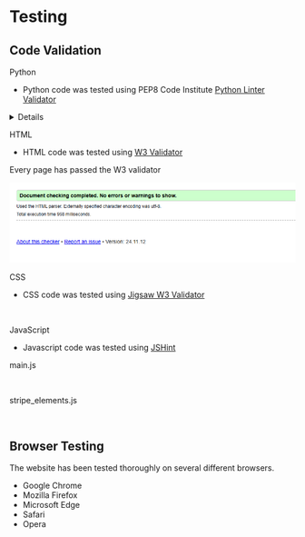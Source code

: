 # Testing

## Code Validation

Python

* Python code was tested using PEP8 Code Institute [Python Linter Validator](https://pep8ci.herokuapp.com/)

<details>

**Bag app**

views.py
<p align="center">
<img src="https://github.com/PeterSvk1/P5-Ecommerce-django/blob/main/assets/testing/bag_view.png">
</p>

urls.py
<p align="center">
<img src="https://github.com/PeterSvk1/P5-Ecommerce-django/blob/main/assets/testing/bag_urls.png">
</p>

contexts.py
<p align="center">
<img src="https://github.com/PeterSvk1/P5-Ecommerce-django/blob/main/assets/testing/bag_context.png">
</p>

apps.py
<p align="center">
<img src="https://github.com/PeterSvk1/P5-Ecommerce-django/blob/main/assets/testing/bag_apps.png">
</p>

**Checkout app**

views.py
<p align="center">
<img src="https://github.com/PeterSvk1/P5-Ecommerce-django/blob/main/assets/testing/checkout_view.png">
</p>

urls.py
<p align="center">
<img src="https://github.com/PeterSvk1/P5-Ecommerce-django/blob/main/assets/testing/checkout_urls.png">
</p>

apps.py
<p align="center">
<img src="https://github.com/PeterSvk1/P5-Ecommerce-django/blob/main/assets/testing/checkout_apps.png">
</p>

admin.py
<p align="center">
<img src="https://github.com/PeterSvk1/P5-Ecommerce-django/blob/main/assets/testing/checkout_admin.png">
</p>

forms.py
<p align="center">
<img src="https://github.com/PeterSvk1/P5-Ecommerce-django/blob/main/assets/testing/checkout_forms.png">
</p>

models.py
<p align="center">
<img src="https://github.com/PeterSvk1/P5-Ecommerce-django/blob/main/assets/testing/checkout_models.png">
</p>

signals.py
<p align="center">
<img src="https://github.com/PeterSvk1/P5-Ecommerce-django/blob/main/assets/testing/checkout_signals.png">
</p>

webhook.py
<p align="center">
<img src="https://github.com/PeterSvk1/P5-Ecommerce-django/blob/main/assets/testing/checkout_webhook.png">
</p>

</details>

HTML

* HTML code was tested using [W3 Validator](https://validator.w3.org/)

Every page has passed the W3 validator

<p align="center">
<img src="https://github.com/PeterSvk1/P5-Ecommerce-django/blob/main/assets/testing/htmlvalid.png">
</p>

CSS

* CSS code was tested using [Jigsaw W3 Validator](https://jigsaw.w3.org/)

<p align="center">
<img src="">
</p>

JavaScript

* Javascript code was tested using [JSHint](https://jshint.com/)

main.js
<p align="center">
<img src="">
</p>

stripe_elements.js
<p align="center">
<img src="">
</p>




## Browser Testing

The website has been tested thoroughly on several different browsers.

* Google Chrome
* Mozilla Firefox
* Microsoft Edge
* Safari
* Opera